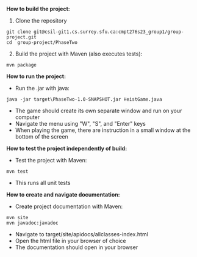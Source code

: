 **How to build the project:**
1. Clone the repository
```
git clone git@csil-git1.cs.surrey.sfu.ca:cmpt276s23_group1/group-project.git
cd  group-project/PhaseTwo
```
2. Build the project with Maven (also executes tests):
```
mvn package
```

**How to run the project:**
- Run the .jar with java:
```
java -jar target\PhaseTwo-1.0-SNAPSHOT.jar HeistGame.java
```
- The game should create its own separate window and run on your computer
- Navigate the menu using "W", "S", and "Enter" keys
- When playing the game, there are instruction in a small window at the bottom of the screen


**How to test the project independently of build:**
- Test the project with Maven:

```
mvn test
```
- This runs all unit tests

**How to create and navigate documentation:**
- Create project documentation with Maven:

```
mvn site
mvn javadoc:javadoc
```
- Navigate to target/site/apidocs/allclasses-index.html
- Open the html file in your browser of choice
- The documentation should open in your browser